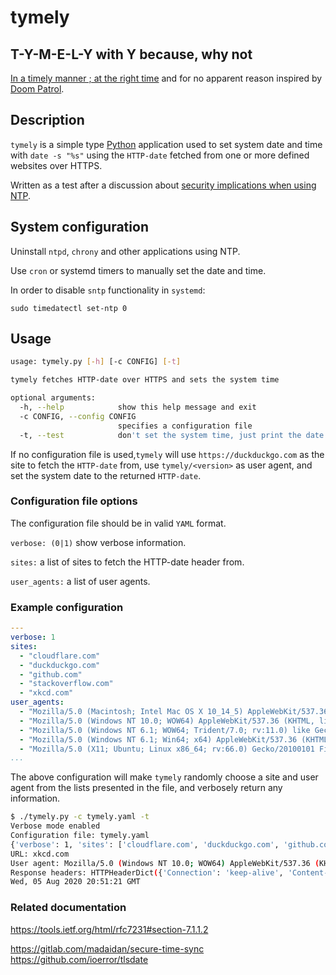 # tymely

## T-Y-M-E-L-Y with Y because, why not

[In a timely manner ; at the right time](https://en.wiktionary.org/wiki/tymely)
and for no apparent reason inspired by
[Doom Patrol](https://www.imdb.com/title/tt11591458/).

## Description

`tymely` is a simple type [Python](https://www.python.org/) application used to
set system date and time with `date -s "%s"` using the `HTTP-date` fetched from
one or more defined websites over HTTPS.

Written as a test after a discussion about [security implications when
using NTP](https://github.com/konstruktoid/hardening/issues/80).

## System configuration

Uninstall `ntpd`, `chrony` and other applications using NTP.

Use `cron` or systemd timers to manually set the date and time.

In order to disable `sntp` functionality in `systemd`:

```
sudo timedatectl set-ntp 0
```

## Usage

```sh
usage: tymely.py [-h] [-c CONFIG] [-t]

tymely fetches HTTP-date over HTTPS and sets the system time

optional arguments:
  -h, --help            show this help message and exit
  -c CONFIG, --config CONFIG
                        specifies a configuration file
  -t, --test            don't set the system time, just print the date
```

If no configuration file is used,`tymely` will use `https://duckduckgo.com`
as the site to fetch the `HTTP-date` from, use `tymely/<version>` as user agent,
and set the system date to the returned `HTTP-date`.

### Configuration file options

The configuration file should be in valid `YAML` format.

`verbose: (0|1)` show verbose information.

`sites:` a list of sites to fetch the HTTP-date header from.

`user_agents:` a list of user agents.

### Example configuration

```yaml
---
verbose: 1
sites:
  - "cloudflare.com"
  - "duckduckgo.com"
  - "github.com"
  - "stackoverflow.com"
  - "xkcd.com"
user_agents:
  - "Mozilla/5.0 (Macintosh; Intel Mac OS X 10_14_5) AppleWebKit/537.36 (KHTML, like Gecko) Chrome/74.0.3729.169 Safari/537.36"
  - "Mozilla/5.0 (Windows NT 10.0; WOW64) AppleWebKit/537.36 (KHTML, like Gecko) Chrome/74.0.3729.169 YaBrowser/19.6.2.599 Yowser/2.5 Safari/537.36"
  - "Mozilla/5.0 (Windows NT 6.1; WOW64; Trident/7.0; rv:11.0) like Gecko"
  - "Mozilla/5.0 (Windows NT 6.1; Win64; x64) AppleWebKit/537.36 (KHTML, like Gecko) Chrome/73.0.3683.103 Safari/537.36"
  - "Mozilla/5.0 (X11; Ubuntu; Linux x86_64; rv:66.0) Gecko/20100101 Firefox/66.0"
...
```

The above configuration will make `tymely` randomly choose a site and user agent
from the lists presented in the file, and verbosely return any information.

```sh
$ ./tymely.py -c tymely.yaml -t
Verbose mode enabled
Configuration file: tymely.yaml
{'verbose': 1, 'sites': ['cloudflare.com', 'duckduckgo.com', 'github.com', 'stackoverflow.com', 'xkcd.com'], 'user_agents': ['Mozilla/5.0 (Macintosh; Intel Mac OS X 10_14_5) AppleWebKit/537.36 (KHTML, like Gecko) Chrome/74.0.3729.169 Safari/537.36', 'Mozilla/5.0 (Windows NT 10.0; WOW64) AppleWebKit/537.36 (KHTML, like Gecko) Chrome/74.0.3729.169 YaBrowser/19.6.2.599 Yowser/2.5 Safari/537.36', 'Mozilla/5.0 (Windows NT 6.1; WOW64; Trident/7.0; rv:11.0) like Gecko', 'Mozilla/5.0 (Windows NT 6.1; Win64; x64) AppleWebKit/537.36 (KHTML, like Gecko) Chrome/73.0.3683.103 Safari/537.36', 'Mozilla/5.0 (X11; Ubuntu; Linux x86_64; rv:66.0) Gecko/20100101 Firefox/66.0']}
URL: xkcd.com
User agent: Mozilla/5.0 (Windows NT 10.0; WOW64) AppleWebKit/537.36 (KHTML, like Gecko) Chrome/74.0.3729.169 YaBrowser/19.6.2.599 Yowser/2.5 Safari/537.36
Response headers: HTTPHeaderDict({'Connection': 'keep-alive', 'Content-Length': '6552', 'Server': 'nginx', 'Content-Type': 'text/html; charset=UTF-8', 'Last-Modified': 'Wed, 05 Aug 2020 04:00:03 GMT', 'ETag': '"5f2a2ec3-1998"', 'Expires': 'Wed, 05 Aug 2020 04:05:52 GMT', 'Cache-Control': 'max-age=300', 'Accept-Ranges': 'bytes', 'Date': 'Wed, 05 Aug 2020 20:51:21 GMT', 'Via': '1.1 varnish', 'Age': '229', 'X-Served-By': 'cache-cph20623-CPH', 'X-Cache': 'HIT', 'X-Cache-Hits': '1', 'X-Timer': 'S1596660681.304391,VS0,VE1', 'Vary': 'Accept-Encoding'})
Wed, 05 Aug 2020 20:51:21 GMT
```

### Related documentation

<https://tools.ietf.org/html/rfc7231#section-7.1.1.2>

<https://gitlab.com/madaidan/secure-time-sync>
<https://github.com/ioerror/tlsdate>
